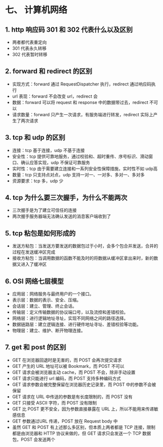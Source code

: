 # 七、 计算机网络

## 1. http 响应码 301 和 302 代表什么以及区别

- 两者都代表重定向
- 301 代表永久转移
- 302 代表暂时转移

## 2. forward 和 redirect 的区别

- 实现方式：forward 通过 RequestDispatcher 执行，redirect 通过响应码执行
- url 表现：forward 不会改变 url，redirect 会
- 数据：forward 可以将 request 和 response 中的数据带过去，redirect  不可以
- 请求数量：forward 只产生一次请求，有服务端进行转发，redirect 实际上产生了两次请求

## 3. tcp 和 udp 的区别

- 连接：tcp 基于连接，udp 不基于连接
- 安全性：tcp 提供可靠地服务，通过校验和、超时重传、序号标识、滑动窗口、确认应答实现，udp 不保证可靠服务
- 实时性：tcp 由于需要建立连接和一系列安全性保障措施，实时性不如 udp高
- 数量：tcp 只支持点对点，udp 支持一对一、一对多、多对一、多对多
- 资源要求：tcp 多，udp 少

## 4. tcp 为什么要三次握手，为什么不能两次

- 三次握手是为了建立可信任的连接
- 两次握手服务器端无法确认发送的消息客户端收到了

## 5. tcp 粘包是如何形成的

- 发送方粘包：当发送方要发送的数据包过于小时，会多个包合并发送，合并的过程在发送缓冲区完成
- 接收方粘包：当调用数据的函数不能及时的将数据从缓冲区拿出来时，新的数据又进入了缓冲区

## 6. OSI 网络七层模型

- 应用层：网络服务与最终用户的一个接口。
- 表示层：数据的表示、安全、压缩。
- 会话层：建立、管理、终止会话。
- 传输层：定义传输数据的协议端口号，以及流控和差错校验。
- 网络层：进行逻辑地址寻址，实现不同网络之间的路径选择。
- 数据链路层：建立逻辑连接、进行硬件地址寻址、差错校验等功能。
- 物理层：建立、维护、断开物理连接。

## 7. get 和 post 的区别

- GET 在浏览器回退时是无害的，而 POST 会再次提交请求
- GET 产生的 URL 地址可以被 Bookmark，而 POST 不可以
- GET 请求会被浏览器主动 cache，而 POST 不会，除非手动设置
- GET 请求只能进行 url 编码，而 POST 支持多种编码方式
- GET 请求参数会被完整保留在浏览器历史记录里，而 POST 中的参数不会被保留
- GET 请求在 URL 中传送的参数是有长度限制的，而 POST 没有
- GET 只接受 ASCII 字符，而 POST 没有限制 
- GET 比 POST 更不安全，因为参数直接暴露在 URL 上，所以不能用来传递敏感信息
- GET 参数通过URL 传递，POST 放在 Request body 中
- 虽然 GET 和 POST 有上述那么多区别，但本质上两者都是 TCP 连接，限制都是由浏览器和 HTTP 协议来做的，但 GET 请求只会发送一个 TCP 数据包，POST 会发送两个